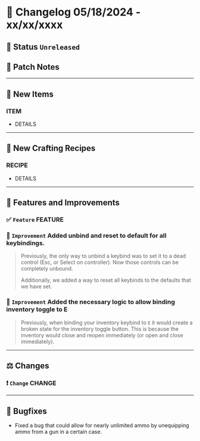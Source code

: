 # :bookmark_tabs:  Changelog 05/18/2024 - xx/xx/xxxx

## :red_circle: Status `Unreleased`
<!-- ## :green_circle: Status `Released` -->

## :speech_balloon: Patch Notes

________

## :gun: New Items

### ITEM
- DETAILS

________

## :thread: New Crafting Recipes

### RECIPE
- DETAILS

________

## :loudspeaker: Features and Improvements


### :white_check_mark: `Feature` FEATURE

### :arrow_up_small: `Improvement` Added unbind and reset to default for all keybindings.
> Previously, the only way to unbind a keybind was to set it to a dead control (Esc, or Select on controller).
> Now those controls can be completely unbound.
>
> Additionally, we added a way to reset all keybinds to the defaults that we have set.

### :arrow_up_small: `Improvement` Added the necessary logic to allow binding inventory toggle to E
> Previously, when binding your inventory keybind to `E` it would create a broken state for the inventory toggle button.
> This is because the inventory would close and reopen immediately (or open and close immediately).

________

## :balance_scale: Changes

### :exclamation: `Change` CHANGE

________

## :bug: Bugfixes
- Fixed a bug that could allow for nearly unlimited ammo by unequipping ammo from a gun in a certain case.
